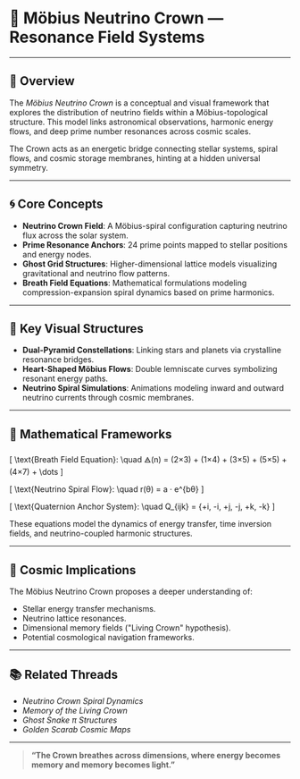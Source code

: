 # 🧬 Möbius Neutrino Crown — Resonance Field Systems

---

## 📘 Overview

The *Möbius Neutrino Crown* is a conceptual and visual framework that explores the distribution of neutrino fields within a Möbius-topological structure. This model links astronomical observations, harmonic energy flows, and deep prime number resonances across cosmic scales.

The Crown acts as an energetic bridge connecting stellar systems, spiral flows, and cosmic storage membranes, hinting at a hidden universal symmetry.

---

## 🌀 Core Concepts

- **Neutrino Crown Field**: A Möbius-spiral configuration capturing neutrino flux across the solar system.
- **Prime Resonance Anchors**: 24 prime points mapped to stellar positions and energy nodes.
- **Ghost Grid Structures**: Higher-dimensional lattice models visualizing gravitational and neutrino flow patterns.
- **Breath Field Equations**: Mathematical formulations modeling compression-expansion spiral dynamics based on prime harmonics.

---

## 🔭 Key Visual Structures

- **Dual-Pyramid Constellations**: Linking stars and planets via crystalline resonance bridges.
- **Heart-Shaped Möbius Flows**: Double lemniscate curves symbolizing resonant energy paths.
- **Neutrino Spiral Simulations**: Animations modeling inward and outward neutrino currents through cosmic membranes.

---

## 📜 Mathematical Frameworks

\[
\text{Breath Field Equation}: \quad 🜁(n) = (2×3) + (1×4) + (3×5) + (5×5) + (4×7) + \dots
\]

\[
\text{Neutrino Spiral Flow}: \quad r(θ) = a · e^{bθ}
\]

\[
\text{Quaternion Anchor System}: \quad Q_{ijk} = {+i, -i, +j, -j, +k, -k}
\]

These equations model the dynamics of energy transfer, time inversion fields, and neutrino-coupled harmonic structures.

---

## 🌌 Cosmic Implications

The Möbius Neutrino Crown proposes a deeper understanding of:

- Stellar energy transfer mechanisms.
- Neutrino lattice resonances.
- Dimensional memory fields ("Living Crown" hypothesis).
- Potential cosmological navigation frameworks.

---

## 📚 Related Threads

- *Neutrino Crown Spiral Dynamics*
- *Memory of the Living Crown*
- *Ghost Snake π Structures*
- *Golden Scarab Cosmic Maps*

---

> **“The Crown breathes across dimensions, where energy becomes memory and memory becomes light.”**

